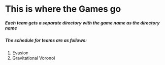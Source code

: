 # This is where the Games go
##### Each team gets a separate directory with the game name as the directory name

##### The schedule for teams are as follows:
1. Evasion
2. Gravitational Voronoi


